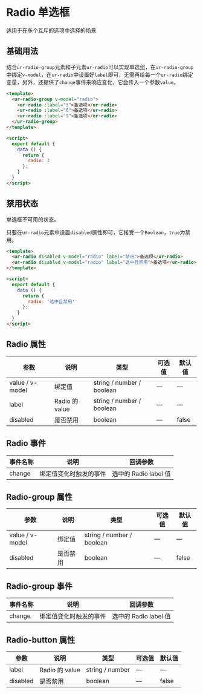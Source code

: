 # Radio 单选框

适用于在多个互斥的选项中选择的场景

## 基础用法

结合`ur-radio-group`元素和子元素`ur-radio`可以实现单选组，在`ur-radio-group`中绑定`v-model`，在`ur-radio`中设置好`label`即可，无需再给每一个`ur-radio`绑定变量，另外，还提供了`change`事件来响应变化，它会传入一个参数`value`。

```html
<template>
  <ur-radio-group v-model="radio">
    <ur-radio :label="3">备选项</ur-radio>
    <ur-radio :label="6">备选项</ur-radio>
    <ur-radio :label="9">备选项</ur-radio>
  </ur-radio-group>
</template>

<script>
  export default {
    data () {
      return {
        radio: 3
      };
    }
  }
</script>
```
## 禁用状态

单选框不可用的状态。

只要在`ur-radio`元素中设置`disabled`属性即可，它接受一个`Boolean`，`true`为禁用。
```html
<template>
  <ur-radio disabled v-model="radio" label="禁用">备选项</ur-radio>
  <ur-radio disabled v-model="radio" label="选中且禁用">备选项</ur-radio>
</template>

<script>
  export default {
    data () {
      return {
        radio: '选中且禁用'
      };
    }
  }
</script>
```


## Radio 属性
| 参数      | 说明    | 类型      | 可选值       | 默认值   |
|---------- |-------- |---------- |-------------  |-------- |
| value / v-model | 绑定值 | string / number / boolean | — | — |
| label     | Radio 的 value   | string / number / boolean    |       —        |      —   |
| disabled  | 是否禁用    | boolean   | — | false   |

## Radio 事件
| 事件名称 | 说明 | 回调参数 |
|---------- |-------- |---------- |
| change  | 绑定值变化时触发的事件 |  选中的 Radio label 值  |

## Radio-group 属性
| 参数      | 说明    | 类型      | 可选值       | 默认值   |
|---------- |-------- |---------- |-------------  |-------- |
| value / v-model | 绑定值 | string / number / boolean | — | — |
| disabled  | 是否禁用    | boolean   | — | false   |

## Radio-group 事件
| 事件名称 | 说明 | 回调参数 |
|---------- |-------- |---------- |
| change  | 绑定值变化时触发的事件 |  选中的 Radio label 值  |

## Radio-button 属性
| 参数      | 说明    | 类型      | 可选值       | 默认值   |
|---------- |-------- |---------- |-------------  |-------- |
| label     | Radio 的 value  | string / number  |        —       |     —    |
| disabled  | 是否禁用    | boolean   | — | false   |